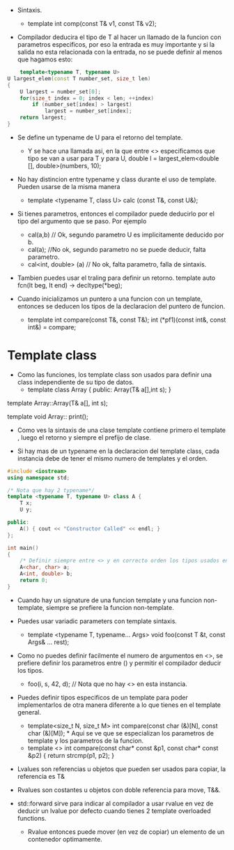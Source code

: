 * Sintaxis.
    * template <typename T> int comp(const T& v1, const T& v2);

* Compilador deducira el tipo de T al hacer un llamado de la funcion con parametros especificos, por eso la entrada es muy importante y si la salida no esta relacionada con la entrada, no se puede definir al menos que hagamos esto:

``` cpp
    template<typename T, typename U>
U largest_elem(const T number_set, size_t len)
{
    U largest = number_set[0];
    for(size_t index = 0; index < len; ++index)
        if (number_set[index] > largest)
            largest = number_set[index];
    return largest;
}
```

* Se define un typename de U para el retorno del template.
    * Y se hace una llamada asi, en la que entre <> especificamos que tipo se van a usar para T y para U, double l = largest_elem<double [], double>(numbers, 10);

* No hay distincion entre typename y class durante el uso de template. Pueden usarse de la misma manera
    * template <typename T, class U> calc (const T&, const U&);

* Si tienes parametros, entonces el compilador puede deducirlo por el tipo del argumento que se paso. Por ejemplo
    * cal<int>(a,b) // Ok, segundo parametro U es implicitamente deducido por b.
    * cal<int>(a); //No ok, segundo parametro no se puede deducir, falta parametro.
    * cal<int, double> (a) // No ok, falta parametro, falla de sintaxis.

* Tambien puedes usar el traling para definir un retorno.
    template <typename It> auto fcn(It beg, It end) -> decltype(*beg);

* Cuando inicializamos un puntero a una funcion con un template, entonces se deducen los tipos de la declaracion del puntero de funcion.
    * template <typename T> int compare(const T&, const T&);
        int (*pf1)(const int&, const int&) = compare;

# Template class
* Como las funciones, los template class son usados para definir una class independiente de su tipo de datos.
    * template<typename T> class Array
    {
        public:
            Array(T& a[],int s);
    }

template <typename T> Array<T>::Array(T& a[], int s);

template <typename T> void Array<T>:: print();

* Como ves la sintaxis de una clase template contiene primero el template <typename T>, luego el retorno y siempre el prefijo de clase<T>.

* Si hay mas de un typename en la declaracion del template class, cada instancia debe de tener el mismo numero de templates y el orden.

``` cpp
#include <iostream>
using namespace std;

/* Nota que hay 2 typename*/
template <typename T, typename U> class A {
	T x;
	U y;

public:
	A() { cout << "Constructor Called" << endl; }
};

int main()
{
    /* Definir siempre entre <> y en correcto orden los tipos usados en esa instancia. */
	A<char, char> a;
	A<int, double> b;
	return 0;
}
```
* Cuando hay un signature de una funcion template y una funcion non-template, siempre se prefiere la funcion non-template.

* Puedes usar variadic parameters con template sintaxis.
    * template <typename T, typename... Args>
        void foo(const T &t, const Args& ... rest);
* Como no puedes definir facilmente el numero de argumentos en <>, se prefiere definir los parametros entre () y permitir el compilador deducir los tipos.
    * foo(i, s, 42, d); // Nota que no hay <> en esta instancia.
* Puedes definir tipos especificos de un template para poder implementarlos de otra manera diferente a lo que tienes en el template general.
    * template<size_t N, size_t M>
        int compare(const char (&)[N], const char (&)[M]);
            * Aqui se ve que se especializan los parametros de template y los parametros de la funcion.
    * template <>
        int compare(const char* const &p1, const char* const &p2)
        {
        return strcmp(p1, p2);
        }

* Lvalues son referencias u objetos que pueden ser usados para copiar, la referencia es T&
* Rvalues son costantes u objetos con doble referencia para move, T&&.

* std::forward  sirve para indicar al compilador a usar rvalue en vez de deducir un lvalue por defecto cuando tienes 2 template overloaded functions.
    * Rvalue entonces puede mover (en vez de copiar) un elemento de un contenedor optimamente.



